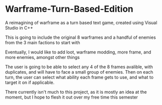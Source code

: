 # Warframe-Turn-Based-Edition
A reimagining of warframe as a turn based text game, created using Visual Studio in C++

This is going to include the original 8 warframes and a handful of enemies from the 3 main factions to start with

Eventually, I would like to add loot, warframe modding, more frame, and more enemies, amongst other things

The user is going to be able to select any 4 of the 8 frames avalible, with duplicates, and will have to face a small group of enemies. Then on each turn, the user can select what ability each frame gets to use, and what to target it on if applicable.

There currently isn't much to this project, as it is mostly an idea at the moment, but I hope to flesh it out over my free time this semester
